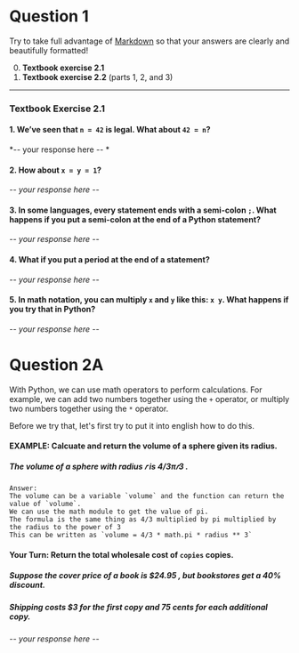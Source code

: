 # Question 1

Try to take full advantage of [Markdown](https://www.google.com/url?q=https%3A%2F%2Fguides.github.com%2Ffeatures%2Fmastering-markdown%2F) so that your answers are clearly and beautifully formatted!


0. **Textbook exercise 2.1**
1. **Textbook exercise 2.2** (parts 1, 2, and 3)

---

### **Textbook Exercise 2.1**

#### 1. We’ve seen that `n = 42` is legal. What about `42 = n`?  
*-- your response here -- *  

#### 2. How about `x = y = 1`?  
*-- your response here --*  

#### 3. In some languages, every statement ends with a semi-colon `;`. What happens if you put a semi-colon at the end of a Python statement?  
*-- your response here --*  

#### 4. What if you put a period at the end of a statement?  
*-- your response here --*  

#### 5. In math notation, you can multiply `x` and `y` like this: `x y`. What happens if you try that in Python?  
*-- your response here --*  


# Question 2A

With Python, we can use math operators to perform calculations. For example, we can add two numbers together using the `+` operator, or multiply two numbers together using the `*` operator.

Before we try that, let's first try to put it into english how to do this.

#### EXAMPLE: Calcuate and return the volume of a sphere given its radius.

##### The volume of a sphere with radius  𝑟  is  4/3π𝑟3 . 

    Answer: 
    The volume can be a variable `volume` and the function can return the value of `volume`.
    We can use the math module to get the value of pi.
    The formula is the same thing as 4/3 multiplied by pi multiplied by  the radius to the power of 3
    This can be written as `volume = 4/3 * math.pi * radius ** 3`

 #### Your Turn: Return the total wholesale cost of `copies` copies.
    
 ##### Suppose the cover price of a book is  $24.95 , but bookstores get a  40%  discount. 
 ##### Shipping costs  $3  for the first copy and 75 cents for each additional copy.

*-- your response here --* 